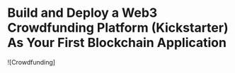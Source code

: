 # Build and Deploy a Web3 Crowdfunding Platform (Kickstarter) As Your First Blockchain Application
![Crowdfunding]


